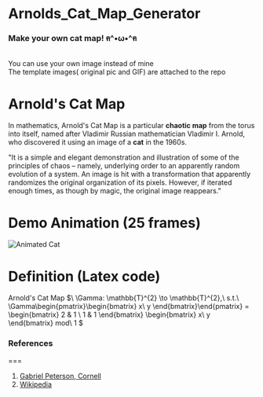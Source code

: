 # Arnolds_Cat_Map_Generator

### Make your own cat map!  ฅ^•ω•^ฅ
<br>You can use your own image instead of mine 
<br>The template images( original pic and GIF) are attached to the repo

Arnold's Cat Map
===

In mathematics, Arnold's Cat Map is a particular **chaotic map** from the torus into itself, named after Vladimir  Russian mathematician Vladimir I. Arnold, who discovered it using an image of a **cat** in the 1960s.

"It is a simple and elegant demonstration and illustration of some of the principles of chaos – namely, underlying order to an apparently random evolution of a system. An image is hit with a transformation that apparently randomizes the original organization of its pixels. However, if iterated enough times, as though by magic, the original image reappears." 

Demo Animation (25 frames)
===

![Animated Cat](Catmap.gif)

Definition (Latex code)
===
Arnold's Cat Map $\ \Gamma: \mathbb{T}^{2} \to \mathbb{T}^{2},\\ s.t.\  \Gamma\begin{pmatrix}\begin{bmatrix}
x\\
y
\end{bmatrix}\end{pmatrix} 
= \begin{bmatrix}
2 & 1 \\
1 & 1
\end{bmatrix}
\begin{bmatrix}
x\\
y
\end{bmatrix}
mod\ 1
$

### References
===
 1. [Gabriel Peterson, Cornell](https://www.math.uh.edu/~schiu/2017summerLinearAlgebraLab/Lecture_note/lecture7_catmap.pdf)
 2. [Wikipedia](https://en.wikipedia.org/wiki/Arnold%27s_cat_map)
